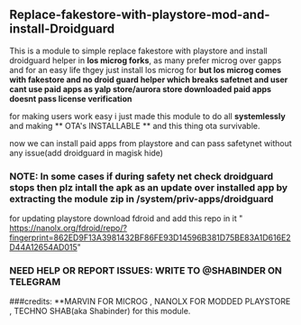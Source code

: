 ## Replace-fakestore-with-playstore-mod-and-install-Droidguard
 
This is a module to simple replace fakestore with playstore and install droidguard helper in **los microg forks**, as many prefer microg over gapps and for an easy life thgey just install los microg for **but los microg comes with fakestore and no droid guard helper which breaks safetnet and user cant use paid apps as yalp store/aurora store downloaded paid apps doesnt pass license verification** 
 
 for making users work easy i just made this module to do all **systemlessly** and making ** OTA's INSTALLABLE ** and this thing ota survivable.  
 
 now we can install paid apps from playstore and can pass safetynet without any issue(add droidguard in magisk hide)
 
 ### NOTE: In some cases if during safety net check droidguard stops then plz intall the apk as an update over installed app by extracting the  module zip in /system/priv-apps/droidguard  
 
 for updating playstore download fdroid and add this repo in it "    https://nanolx.org/fdroid/repo/?fingerprint=862ED9F13A3981432BF86FE93D14596B381D75BE83A1D616E2D44A12654AD015"
 
 ### NEED HELP OR REPORT ISSUES: **WRITE TO @SHABINDER ON TELEGRAM**
 
 ###credits:  **MARVIN FOR MICROG , NANOLX FOR MODDED PLAYSTORE , TECHNO SHAB(aka Shabinder) for this module.   
